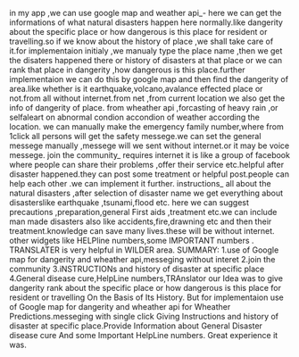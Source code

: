 in my app ,we can use google map and weather api_- here we can get the informations of what natural disasters happen here normally.like dangerity about the specific place or how dangerous is this place for resident or travelling.so if we know about the history of place ,we shall take care of it.for implementaion initialy ,we manualy type the place name ,then we get the disaters happened there or history of disasters at that place or we can rank that place in dangerity ,how dangerous is this place.further implementaion we can do this by google map and then find the dangerity of area.like whether is it earthquake,volcano,avalance effected place or not.from all without internet.from net ,from current location we also get the info of dangerity of place. from wheather api ,forcasting of heavy rain ,or selfaleart on abnormal condion accondion of weather according the location. we can manually make the emergency family number,where from 1click all persons will get the safety messege.we can set the general messege manually ,messege will we sent without internet.or it may be voice messege. join the community_ requires internet it is like a group of facebook where people can share their problems ,offer their service etc.helpful after disaster happened.they can post some treatment or helpful post.people can help each other .we can implement it further. instructions_ all about the natural disasters ,after selection of disaster name we get everything about disasterslike earthquake ,tsunami,flood etc. here we can suggest precautions ,preparation,general First aids ,treatment etc.we can include man made disasters also like accidents,fire,drawning etc and then their treatment.knowledge can save many lives.these will be without internet. other widgets like HELPline numbers,some IMPORTANT numbers . TRANSLATER is very helpful in WILDER area. SUMMARY: 1.use of Google map for dangerity and wheather api,messeging without interet 2.join the community 3.iNSTRUCTIONs and history of disaster at specific place 4.General disease cure,HelpLine numbers,TRAnslator
our Idea was to give dangerity rank about the specific place or how dangerous is this place for resident or travelling On the Basis of Its History.
But for implementaion use of Google map for dangerity and wheather api for Wheather Predictions.messeging with single click  Giving Instructions and history of disaster at specific place.Provide Information about General Disaster disease cure And some Important HelpLine numbers.
Great experience it was.                
